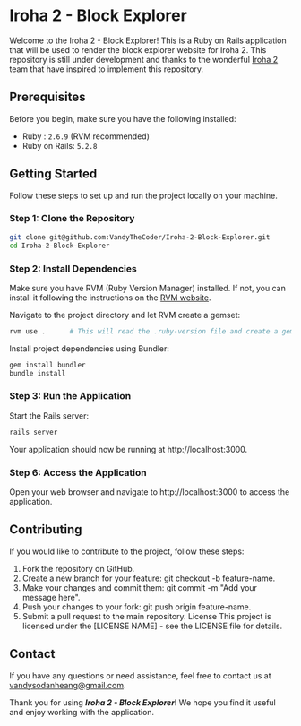 # Iroha 2 - Block Explorer
Welcome to the Iroha 2 - Block Explorer! This is a Ruby on Rails application that will be used to render the block explorer website for Iroha 2. This repository is still under development and thanks to the wonderful [Iroha 2](https://iroha.tech/) team that have inspired to implement this repository.

## Prerequisites
Before you begin, make sure you have the following installed:

- Ruby : `2.6.9` (RVM recommended)
- Ruby on Rails: `5.2.8`

## Getting Started
Follow these steps to set up and run the project locally on your machine.

### Step 1: Clone the Repository

```sh
git clone git@github.com:VandyTheCoder/Iroha-2-Block-Explorer.git
cd Iroha-2-Block-Explorer
```

### Step 2: Install Dependencies
Make sure you have RVM (Ruby Version Manager) installed. If not, you can install it following the instructions on the [RVM website](https://rvm.io/).

Navigate to the project directory and let RVM create a gemset:

```sh
rvm use .      # This will read the .ruby-version file and create a gemset if not already present
```
Install project dependencies using Bundler:

```sh
gem install bundler
bundle install
```

### Step 3: Run the Application

Start the Rails server:

```sh
rails server
```
Your application should now be running at http://localhost:3000.

### Step 6: Access the Application
Open your web browser and navigate to http://localhost:3000 to access the application.

## Contributing
If you would like to contribute to the project, follow these steps:

1. Fork the repository on GitHub.
2. Create a new branch for your feature: git checkout -b feature-name.
3. Make your changes and commit them: git commit -m "Add your message here".
4. Push your changes to your fork: git push origin feature-name.
5. Submit a pull request to the main repository.
License
This project is licensed under the [LICENSE NAME] - see the LICENSE file for details.

## Contact
If you have any questions or need assistance, feel free to contact us at vandysodanheang@gmail.com.

Thank you for using ***Iroha 2 - Block Explorer***! We hope you find it useful and enjoy working with the application.
